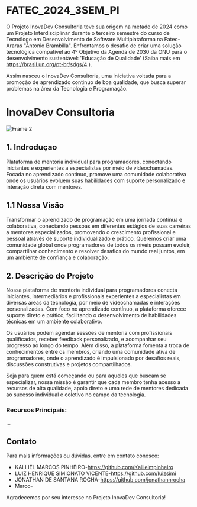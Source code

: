 # FATEC_2024_3SEM_PI

O Projeto InovaDev Consultoria teve sua origem na metade de 2024 como um Projeto Interdisciplinar durante o terceiro semestre do curso de Tecnólogo em Desenvolvimento de Software Multiplataforma na
Fatec-Araras "Antonio Brambilla". Enfrentamos o desafio de criar uma solução tecnológica compatível ao
4º Objetivo da Agenda de 2030 da ONU para o desenvolvimento sustentável: 'Educação de Qualidade'
(Saiba mais em https://brasil.un.org/pt-br/sdgs/4 ).

Assim nasceu o InovaDev Consultoria, uma iniciativa voltada para a promoção de aprendizado continuo de boa qualidade, que busca superar problemas na área da Tecnologia e Programação.

# InovaDev Consultoria

![Frame 2](https://github.com/user-attachments/assets/d1442c15-5fd9-4835-81cc-766dedc8b545)



## 1. Indroduçao

Plataforma de mentoria individual para programadores, conectando iniciantes e experientes a especialistas por meio de videochamadas. Focada no aprendizado contínuo, promove uma comunidade colaborativa onde os usuários evoluem suas habilidades com suporte personalizado e interação direta com mentores.

## 1.1 Nossa Visão

Transformar o aprendizado de programação em uma jornada contínua e colaborativa, conectando pessoas em diferentes estágios de suas carreiras a mentores especializados, promovendo o crescimento profissional e pessoal através de suporte individualizado e prático. Queremos criar uma comunidade global onde programadores de todos os níveis possam evoluir, compartilhar conhecimento e resolver desafios do mundo real juntos, em um ambiente de confiança e colaboração.

## 2. Descrição do Projeto

Nossa plataforma de mentoria individual para programadores conecta iniciantes, intermediários e profissionais experientes a especialistas em diversas áreas da tecnologia, por meio de videochamadas e interações personalizadas. Com foco no aprendizado contínuo, a plataforma oferece suporte direto e prático, facilitando o desenvolvimento de habilidades técnicas em um ambiente colaborativo.

Os usuários podem agendar sessões de mentoria com profissionais qualificados, receber feedback personalizado, e acompanhar seu progresso ao longo do tempo. Além disso, a plataforma fomenta a troca de conhecimentos entre os membros, criando uma comunidade ativa de programadores, onde o aprendizado é impulsionado por desafios reais, discussões construtivas e projetos compartilhados.

Seja para quem está começando ou para aqueles que buscam se especializar, nossa missão é garantir que cada membro tenha acesso a recursos de alta qualidade, apoio direto e uma rede de mentores dedicada ao sucesso individual e coletivo no campo da tecnologia.

### Recursos Principais:

...














## Contato

Para mais informações ou dúvidas, entre em contato conosco:
- KALLIEL MARCOS PINHEIRO-https://github.com/Kallielmpinheiro
- LUIZ HENRIQUE SIMIONATO VICENTE-https://github.com/luizsimi
- JONATHAN DE SANTANA ROCHA-https://github.com/jonathannrocha
- Marco-

Agradecemos por seu interesse no Projeto InovaDev Consultoria!
